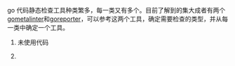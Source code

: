 
go 代码静态检查工具种类繁多，每一类又有多个。目前了解到的集大成者有两个[gometalinter](https://github.com/alecthomas/gometalinter)和[goreporter](https://github.com/wgliang/goreporter)，可以参考这两个工具，确定需要检查的类型，并从每一类中确定一个工具。

1. 未使用代码

2. 

